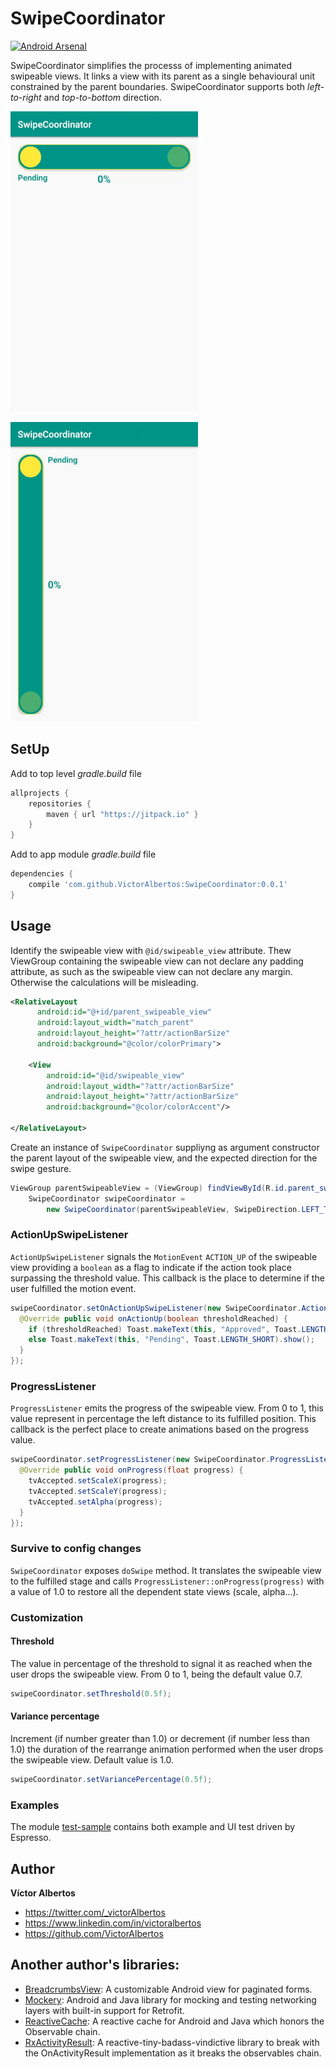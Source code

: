 # SwipeCoordinator

[![Android Arsenal](https://img.shields.io/badge/Android%20Arsenal-SwipeCoordinator-brightgreen.svg?style=flat)](http://android-arsenal.com/details/1/4556)

SwipeCoordinator simplifies the processs of implementing animated swipeable views. It links a view with its parent as a single behavioural unit constrained by the parent boundaries. SwipeCoordinator supports both *left-to-right* and *top-to-bottom* direction.

![Screenshots](swipe_coordinator_left_right.gif)

![Screenshots](swipe_coordinator_top_bottom.gif)


## SetUp

Add to top level *gradle.build* file

```gradle
allprojects {
    repositories {
        maven { url "https://jitpack.io" }
    }
}
```

Add to app module *gradle.build* file
```gradle
dependencies {
    compile 'com.github.VictorAlbertos:SwipeCoordinator:0.0.1'
}
```

## Usage

Identify the swipeable view with `@id/swipeable_view` attribute. Thew ViewGroup containing the swipeable view can not declare any padding attribute, as such as the swipeable view can not declare any margin. Otherwise the calculations will be misleading.  

```xml
<RelativeLayout
      android:id="@+id/parent_swipeable_view"
      android:layout_width="match_parent"
      android:layout_height="?attr/actionBarSize"
      android:background="@color/colorPrimary">

    <View
        android:id="@id/swipeable_view"
        android:layout_width="?attr/actionBarSize"
        android:layout_height="?attr/actionBarSize"
        android:background="@color/colorAccent"/>

</RelativeLayout>
```

Create an instance of `SwipeCoordinator` suppliyng as argument constructor the parent layout of the swipeable view, and the expected direction for the swipe gesture. 

```java
ViewGroup parentSwipeableView = (ViewGroup) findViewById(R.id.parent_swipeable_view);
    SwipeCoordinator swipeCoordinator =
        new SwipeCoordinator(parentSwipeableView, SwipeDirection.LEFT_TO_RIGHT);
```

### ActionUpSwipeListener
`ActionUpSwipeListener` signals the `MotionEvent` `ACTION_UP` of the swipeable view providing a `boolean` as a flag to indicate if the action took place surpassing the threshold value. This callback is the place to determine if the user fulfilled the motion event. 

```java
swipeCoordinator.setOnActionUpSwipeListener(new SwipeCoordinator.ActionUpSwipeListener() {
  @Override public void onActionUp(boolean thresholdReached) {
    if (thresholdReached) Toast.makeText(this, "Approved", Toast.LENGTH_SHORT).show();
    else Toast.makeText(this, "Pending", Toast.LENGTH_SHORT).show();
  }
});
```

### ProgressListener
`ProgressListener` emits the progress of the swipeable view. From 0 to 1, this value represent in percentage the left distance to its fulfilled position. This callback is the perfect place to create animations based on the progress value.

```java
swipeCoordinator.setProgressListener(new SwipeCoordinator.ProgressListener() {
  @Override public void onProgress(float progress) {
    tvAccepted.setScaleX(progress);
    tvAccepted.setScaleY(progress);
    tvAccepted.setAlpha(progress);
  }
});
```

### Survive to config changes
`SwipeCoordinator` exposes `doSwipe` method. It translates the swipeable view to the fulfilled stage and calls `ProgressListener::onProgress(progress)` with a value of 1.0 to restore all the dependent state views (scale, alpha...).


### Customization

#### Threshold
The value in percentage of the threshold to signal it as reached when the user drops the swipeable view. From 0 to 1, being the default value 0.7.

```java
swipeCoordinator.setThreshold(0.5f);
```

#### Variance percentage
Increment (if number greater than 1.0) or decrement (if number less than 1.0) the duration of the rearrange animation performed when the user drops the swipeable view. Default value is 1.0.

```java
swipeCoordinator.setVariancePercentage(0.5f);
```

### Examples
The module [test-sample](https://github.com/VictorAlbertos/SwipeCoordinator/tree/master/test-sample) contains both example and UI test driven by Espresso.

## Author

**Víctor Albertos**

* <https://twitter.com/_victorAlbertos>
* <https://www.linkedin.com/in/victoralbertos>
* <https://github.com/VictorAlbertos>


## Another author's libraries:
* [BreadcrumbsView](https://github.com/VictorAlbertos/BreadcrumbsView): A customizable Android view for paginated forms.
* [Mockery](https://github.com/VictorAlbertos/Mockery): Android and Java library for mocking and testing networking layers with built-in support for Retrofit.
* [ReactiveCache](https://github.com/VictorAlbertos/ReactiveCache): A reactive cache for Android and Java which honors the Observable chain.
* [RxActivityResult](https://github.com/VictorAlbertos/RxActivityResult): A reactive-tiny-badass-vindictive library to break with the OnActivityResult implementation as it breaks the observables chain. 
